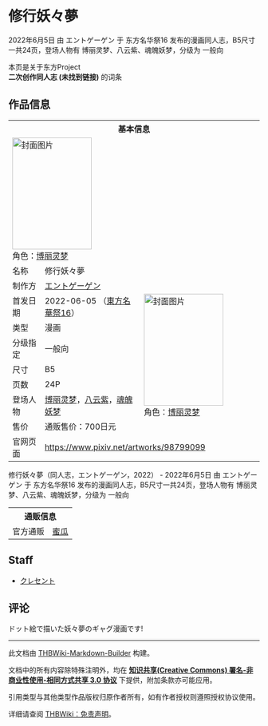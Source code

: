 # 修行妖々夢

<!-- source html: G:\repos\THBWiki-Markdown-Builder\THBWikiMarkdown\Temp\main\4\46\ns0%3A%E4%BF%AE%E8%A1%8C%E5%A6%96%E3%80%85%E5%A4%A2.html -->

2022年6月5日 由 エントゲーゲン 于 东方名华祭16 发布的漫画同人志，B5尺寸一共24页，登场人物有 博丽灵梦、八云紫、魂魄妖梦，分级为 一般向

本页是关于东方Project  
 **二次创作同人志 (未找到链接)** 的词条
## 作品信息

<table><tbody><tr><th colspan="3">基本信息</th></tr><tr><td class="cover-artwork-mobile" colspan="2"><a href="./文件-修行妖々夢封面.jpg.md" class="image" title="封面图片"><img alt="封面图片" src="https://upload.thwiki.cc/thumb/b/b2/%E4%BF%AE%E8%A1%8C%E5%A6%96%E3%80%85%E5%A4%A2%E5%B0%81%E9%9D%A2.jpg/159px-%E4%BF%AE%E8%A1%8C%E5%A6%96%E3%80%85%E5%A4%A2%E5%B0%81%E9%9D%A2.jpg" decoding="async" loading="lazy" width="159" height="224" srcset="https://upload.thwiki.cc/thumb/b/b2/%E4%BF%AE%E8%A1%8C%E5%A6%96%E3%80%85%E5%A4%A2%E5%B0%81%E9%9D%A2.jpg/238px-%E4%BF%AE%E8%A1%8C%E5%A6%96%E3%80%85%E5%A4%A2%E5%B0%81%E9%9D%A2.jpg 1.5x, https://upload.thwiki.cc/thumb/b/b2/%E4%BF%AE%E8%A1%8C%E5%A6%96%E3%80%85%E5%A4%A2%E5%B0%81%E9%9D%A2.jpg/317px-%E4%BF%AE%E8%A1%8C%E5%A6%96%E3%80%85%E5%A4%A2%E5%B0%81%E9%9D%A2.jpg 2x" data-file-width="638" data-file-height="900"></a><div class="cover-char">角色：<a href="./博丽灵梦.md" title="博丽灵梦">博丽灵梦</a></div></td>
</tr><tr><td class="label">名称</td><td colspan="2"> 修行妖々夢 </td></tr><tr><td class="label">制作方</td><td><a href="./エントゲーゲン.md" title="エントゲーゲン">エントゲーゲン</a></td><td class="cover-artwork" rowspan="8" style="min-width:224px;"><a href="./文件-修行妖々夢封面.jpg.md" class="image" title="封面图片"><img alt="封面图片" src="https://upload.thwiki.cc/thumb/b/b2/%E4%BF%AE%E8%A1%8C%E5%A6%96%E3%80%85%E5%A4%A2%E5%B0%81%E9%9D%A2.jpg/159px-%E4%BF%AE%E8%A1%8C%E5%A6%96%E3%80%85%E5%A4%A2%E5%B0%81%E9%9D%A2.jpg" decoding="async" loading="lazy" width="159" height="224" srcset="https://upload.thwiki.cc/thumb/b/b2/%E4%BF%AE%E8%A1%8C%E5%A6%96%E3%80%85%E5%A4%A2%E5%B0%81%E9%9D%A2.jpg/238px-%E4%BF%AE%E8%A1%8C%E5%A6%96%E3%80%85%E5%A4%A2%E5%B0%81%E9%9D%A2.jpg 1.5x, https://upload.thwiki.cc/thumb/b/b2/%E4%BF%AE%E8%A1%8C%E5%A6%96%E3%80%85%E5%A4%A2%E5%B0%81%E9%9D%A2.jpg/317px-%E4%BF%AE%E8%A1%8C%E5%A6%96%E3%80%85%E5%A4%A2%E5%B0%81%E9%9D%A2.jpg 2x" data-file-width="638" data-file-height="900"></a><div class="cover-char">角色：<a href="./博丽灵梦.md" title="博丽灵梦">博丽灵梦</a></div></td>
</tr><tr><td class="label">首发日期</td><td>2022-06-05&#160;（<a href="/展会作品列表?e=%E4%B8%9C%E6%96%B9%E5%90%8D%E5%8D%8E%E7%A5%AD%2316">東方名華祭16</a>）</td></tr><tr><td class="label">类型</td><td>漫画</td></tr><tr><td class="label">分级指定</td><td>一般向</td></tr><tr><td class="label">尺寸</td><td>B5</td></tr><tr><td class="label">页数</td><td>24P</td></tr><tr><td class="label">登场人物</td><td><a href="./博丽灵梦.md" title="博丽灵梦">博丽灵梦</a>，<a href="./八云紫.md" title="八云紫">八云紫</a>，<a href="./魂魄妖梦.md" title="魂魄妖梦">魂魄妖梦</a></td></tr><tr><td class="label">售价</td><td>通贩售价：700日元</td></tr>
<tr><td class="label">官网页面</td><td colspan="2"><a rel="nofollow" class="external free" href="https://www.pixiv.net/artworks/98799099">https://www.pixiv.net/artworks/98799099</a></td></tr></tbody></table>

修行妖々夢（同人志，エントゲーゲン，2022） - 2022年6月5日 由 エントゲーゲン 于 东方名华祭16 发布的漫画同人志，B5尺寸一共24页，登场人物有 博丽灵梦、八云紫、魂魄妖梦，分级为 一般向

<table><tbody><tr><th colspan="3">通贩信息</th></tr><tr><td class="label">官方通贩</td><td colspan="2"><a rel="nofollow" class="external text" href="https://www.melonbooks.co.jp/detail/detail.php?product_id=1505251">蜜瓜</a></td></tr></tbody></table>


## Staff
- [クレセント](./クレセント（视频）.md)

## 评论
  
ドット絵で描いた妖々夢のギャグ漫画です!
  
  
  

  





---

此文档由 [THBWiki-Markdown-Builder](https://github.com/Delsin-Yu/THBWiki-Markdown-Builder) 构建。

文档中的所有内容除特殊注明外，均在 [**知识共享(Creative Commons) 署名-非商业性使用-相同方式共享 3.0 协议**](https://creativecommons.org/licenses/by-sa/3.0/deed.zh-hans) 下提供，附加条款亦可能应用。

引用类型与其他类型作品版权归原作者所有，如有作者授权则遵照授权协议使用。

详细请查阅 [THBWiki：免责声明](https://thbwiki.cc/THBWiki:%E5%85%8D%E8%B4%A3%E5%A3%B0%E6%98%8E)。

